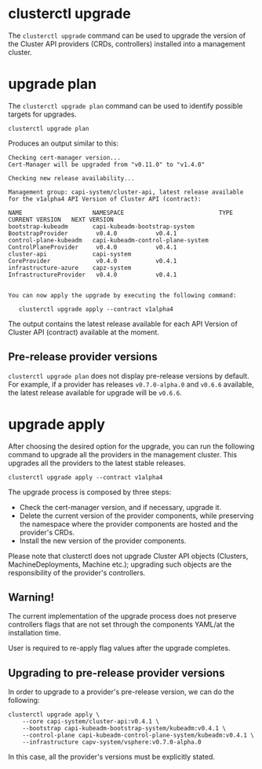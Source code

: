 # clusterctl upgrade

The `clusterctl upgrade` command can be used to upgrade the version of the Cluster API providers (CRDs, controllers)
installed into a management cluster.

# upgrade plan

The `clusterctl upgrade plan` command can be used to identify possible targets for upgrades.


```shell
clusterctl upgrade plan
```

Produces an output similar to this:

```shell
Checking cert-manager version...
Cert-Manager will be upgraded from "v0.11.0" to "v1.4.0"

Checking new release availability...

Management group: capi-system/cluster-api, latest release available for the v1alpha4 API Version of Cluster API (contract):

NAME                    NAMESPACE                           TYPE                     CURRENT VERSION   NEXT VERSION
bootstrap-kubeadm       capi-kubeadm-bootstrap-system       BootstrapProvider        v0.4.0           v0.4.1
control-plane-kubeadm   capi-kubeadm-control-plane-system   ControlPlaneProvider     v0.4.0           v0.4.1
cluster-api             capi-system                         CoreProvider             v0.4.0           v0.4.1
infrastructure-azure    capz-system                         InfrastructureProvider   v0.4.0           v0.4.1


You can now apply the upgrade by executing the following command:

   clusterctl upgrade apply --contract v1alpha4
```

The output contains the latest release available for each API Version of Cluster API (contract)
available at the moment.

<aside class="note">

<h1> Pre-release provider versions </h1>

`clusterctl upgrade plan` does not display pre-release versions by default. For
example, if a provider has releases `v0.7.0-alpha.0` and `v0.6.6` available, the latest
release available for upgrade will be `v0.6.6`.

</aside>

# upgrade apply

After choosing the desired option for the upgrade, you can run the following
command to upgrade all the providers in the management cluster. This upgrades
all the providers to the latest stable releases.

```shell
clusterctl upgrade apply --contract v1alpha4
```

The upgrade process is composed by three steps:

* Check the cert-manager version, and if necessary, upgrade it.
* Delete the current version of the provider components, while preserving the namespace where the provider components
  are hosted and the provider's CRDs.
* Install the new version of the provider components.

Please note that clusterctl does not upgrade Cluster API objects (Clusters, MachineDeployments, Machine etc.); upgrading
such objects are the responsibility of the provider's controllers.

<aside class="note warning">

<h1>Warning!</h1>

The current implementation of the upgrade process does not preserve controllers flags that are not set through the
components YAML/at the installation time.

User is required to re-apply flag values after the upgrade completes.

</aside>

<aside class="note warning">

<h1> Upgrading to pre-release provider versions </h1>

In order to upgrade to a provider's pre-release version, we can do
the following:

```shell
clusterctl upgrade apply \
    --core capi-system/cluster-api:v0.4.1 \
    --bootstrap capi-kubeadm-bootstrap-system/kubeadm:v0.4.1 \
    --control-plane capi-kubeadm-control-plane-system/kubeadm:v0.4.1 \
    --infrastructure capv-system/vsphere:v0.7.0-alpha.0
```

In this case, all the provider's versions must be explicitly stated.

</aside>
